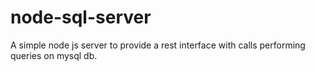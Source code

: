 node-sql-server
===============

A simple node js server to provide a rest interface with calls performing queries on mysql db.
